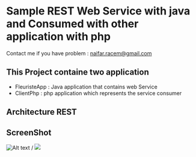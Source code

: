 # Sample REST Web Service with java and Consumed with other application with php
Contact me if you have problem : naifar.racem@gmail.com

## This Project containe two application
* FleuristeApp : Java application that contains web Service
* ClientPhp : php application which represents the service consumer

## Architecture REST

## ScreenShot
![Alt text](screen.gif) / ![](screen.gif)

